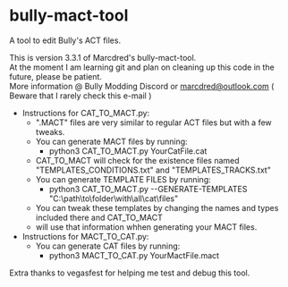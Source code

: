 # bully-mact-tool
A tool to edit Bully's ACT files.

This is version 3.3.1 of Marcdred's bully-mact-tool.  
At the moment I am learning git and plan on cleaning up this code in the future, please be patient.  
More information @ Bully Modding Discord or marcdred@outlook.com ( Beware that I rarely check this e-mail )  

* Instructions for CAT_TO_MACT.py:  
	* ".MACT" files are very similar to regular ACT files but with a few tweaks.  
	* You can generate MACT files by running:   
		* python3 CAT_TO_MACT.py YourCatFile.cat  
	* CAT_TO_MACT will check for the existence files named "TEMPLATES_CONDITIONS.txt" and "TEMPLATES_TRACKS.txt"  
	* You can generate TEMPLATE FILES by running:  
		* python3 CAT_TO_MACT.py --GENERATE-TEMPLATES "C:\path\to\folder\with\all\cat\files"  
	* You can tweak these templates by changing the names and types included there and CAT_TO_MACT   
	* will use that information whhen generating your MACT files.  
* Instructions for MACT_TO_CAT.py:  
	* You can generate CAT files by running:  
		* python3 MACT_TO_CAT.py YourMactFile.mact  

Extra thanks to vegasfest for helping me test and debug this tool.  